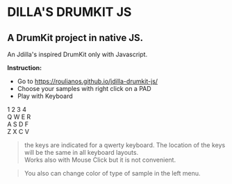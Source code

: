 # DILLA'S DRUMKIT JS
## A DrumKit project in native JS.

An Jdilla's inspired DrumKit only with Javascript.



**Instruction:**
- Go to https://roulianos.github.io/jdilla-drumkit-js/
- Choose your samples with right click on a PAD
- Play with Keyboard 


1  2  3  4\
Q  W  E  R\
A  S  D  F\
Z  X  C  V

>the keys are indicated for a qwerty keyboard. The location of the keys will be the same in all keyboard layouts.\
>Works also with Mouse Click but it is not convenient.


>You also can change color of type of sample in the left menu.

